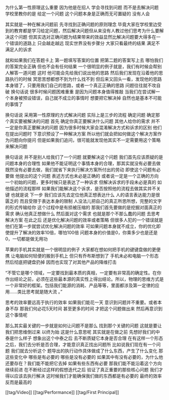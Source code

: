 为什么第一性原理这么重要 因为他是在招人 学会寻找到问题 而不是去解决问题
学校里教你的是 给定一个问题 这个问题本身是正确而无可置疑的 没有人会

其实就是一种在解决问题前 先寻找到正确问题的原则理念 毕竟大家在学校里边受到的教育都是学习给定问题，然后解决问题但从来没有人教过他们思考为什么要解决这个问题
但其实选对正确问题为结果带来的效益显然比解决问题要大得多在一个错误的道路上 只会越走越远 现实世界没有步骤分 大家只看最终的结果 满足不满足人的诉求

就和如果我们在答题卡上 第一题填写答案的位置 把第二题的答案写上去 哪怕我们的答案完全正确 但也不会有任何结果
一个很明显的例子就是，我们有时候会帮别人解答一道问题 这时 他可能会先给我们说出他的思路 然后我们发现在沿着他的思路执行的时候 冥思苦想都想不到为什么找不到 但后来又回头一看，发现他的思路本身错了，只要用我们自己的思路，或者一个真正正确的思路 问题往往就不攻自破 换句话说 很多时候问题困难重重 是因为问题本身值得推敲 当我们在尝试解一个本身被预设错误，自己就不成立的事情时 想要把它解决掉 自然也是基本不可能的事情了

换句话说 采用第一性原理的方式解决问题 实际上是三步的流程
确定问题 确定那个真实要被解决的问题
首先 确定你真正要解决什么问题 其他人给你的需求 并不一定是你真正要解决的问题 因为很多时候大家会混淆解决方式和诉求的区别 他们在提出问题时 下意识预设了一种解决方案 所以他们就会把如何做这个解决方案作为问题向你提问 但是如果我们追问，很可能就发现他其实不一定需要用这个策略来解决问题

换句话说 并不是别人给我们了一个问题 就要解决这个问题 我们首先应该质疑的是问题本身的合理性 如果他不能证明这个事情本身的合理，那其实就没有必要去做 既然没有必要去做，我们就省下来执行解决方案所付出的劳动
即使这个问题有必要做 他提出的这个问题 表述方式也未必是正确的 或者说一定是一个正确的方向 一个初始的问题，更多时候只是表达了一种诉求 但解决诉求的手段未必是真的 如他描述的流程那样 如果我们能解决这个诉求，是否按照他的流程去做其实并不关键
也就是说 下一步 我们应该先去定位他真正想表达什么 人的语言表达能力是很匮乏的 而且受限于表达本身的限制 人没法儿把自己的真正所思所想，完整的文字的形式传输给你 这个过程中是有损被压缩的 那我们首先要做的是挖掘对面真正的需求 确认他真正想做什么 然后面对这个需求 也就是那个不那么蠢的问题 去思考解决方案
在此之后 还是优化解决问题的效率或者策略
但很多人犯的一个错误就是 他们在第一步就尝试优化解决问题的效率 可如果问题本身就不成立，你的优化即使提升了解决的效率10倍，哪怕100倍 问题本身的价值是0，你乘多少也是还是0，一切都是做无用功

苹果的手机其实就是一个很明显的例子 大家都在想如何把手机的键键盘做的更便携 让电脑如何轻便的搬到手机上 但只有乔布斯想到了 手机未必和电脑一个形态 然后彻底把键盘扔掉 因而也实现了对其他产品的降维打击

“不管它是哪个领域，一定要找到最本质的真相，一定要有非常高的确定性。在你作出结论之前，必须在这些最本源的真实性上得出结论。所以，物理的思维方式是一个非常好的框架。包括我们能源的消耗、产品等等，里面都涉及第一定律的应用……类比思考就是随大流 。”

思考的效率要远高于执行的效率 如果我们能花一天 意识到问题并不重要。或者本身不存 那我们何必花5天时间 甚至更多的时间 才把这个问题做出来  然后再意识到这个事情呢

那么其实最关键的一步就是如何让问题不是那么  找到那个关键的问题
这就是要让我们把思维倒过来 以终为始
这是什么意思呢 其实就是在做之前 先想好我们的中泰是什么样子 想象出这个中泰之后 去不断质疑它本身是否合理 在有这样一个形态之后，我们去分析是否合理，才能意识真正找出问题所 比如说我们现在有一个问题 我们就去分析这个 题导出的执行动作具体做成了什么东西，产生了什么变化 那这些变化中 哪些是有必要的 哪些是没有必要的 如果其中有没有必要的，为什么他还要存在？我们能不能把它去掉 如果有些东西有必要 那我们能不能沿着这个方向继续前进 在不断经过这样的假想迭代之后   验证了真正重要的那些核心问题 我们才得以应该去执行解决 这时候我们才能确保我们做的东西都是有必要的 最终的效率反而是最高的

[[tag/Video]] [[tag/Performance]] [[tag/First Principal]]